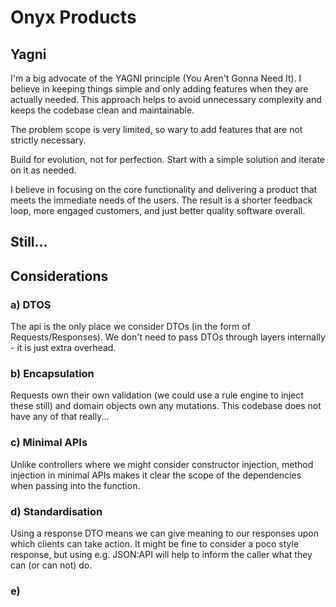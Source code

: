 # Onyx Products

## Yagni
I'm a big advocate of the YAGNI principle (You Aren't Gonna Need It). I believe in keeping things simple and only adding features when they are actually needed. This approach helps to avoid unnecessary complexity and keeps the codebase clean and maintainable.

The problem scope is very limited, so wary to add features that are not strictly necessary.

Build for evolution, not for perfection. Start with a simple solution and iterate on it as needed. 

I believe in focusing on the core functionality and delivering a product that meets the immediate needs of the users. The result is a shorter feedback loop, more engaged customers, and just better quality software overall.


## Still...


## Considerations

### a) DTOS
The api is the only place we consider DTOs (in the form of Requests/Responses). We don't need to pass DTOs through layers internally - it is just extra overhead.

### b) Encapsulation
Requests own their own validation (we could use a rule engine to inject these still) and domain objects own any mutations. This codebase does not have any of that really...

### c) Minimal APIs
Unlike controllers where we might consider constructor injection, method injection in minimal APIs makes it clear the scope of the dependencies when passing into the function.

### d) Standardisation
Using a response DTO means we can give meaning to our responses upon which clients can take action. It might be fine to consider a poco style response, but using e.g. JSON:API will help to inform the caller what they can (or can not) do.

### e)
